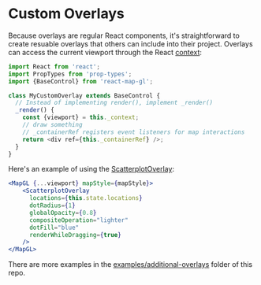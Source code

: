 # Custom Overlays

Because overlays are regular React components, it's straightforward to create
resuable overlays that others can include into their project. Overlays can access
the current viewport through the React [context](https://facebook.github.io/react/docs/context.html):

```js
import React from 'react';
import PropTypes from 'prop-types';
import {BaseControl} from 'react-map-gl';

class MyCustomOverlay extends BaseControl {
  // Instead of implementing render(), implement _render()
  _render() {
    const {viewport} = this._context;
    // draw something
    // _containerRef registers event listeners for map interactions
    return <div ref={this._containerRef} />;
  }
}
```

Here's an example of using the [ScatterplotOverlay](https://github.com/uber/react-map-gl/tree/5.0-release/examples/additional-overlays/src/scatterplot-overlay.js):

```jsx
<MapGL {...viewport} mapStyle={mapStyle}>
    <ScatterplotOverlay
      locations={this.state.locations}
      dotRadius={1}
      globalOpacity={0.8}
      compositeOperation="lighter"
      dotFill="blue"
      renderWhileDragging={true}
    />
</MapGL>
```

There are more examples in the [examples/additional-overlays](https://github.com/uber/react-map-gl/tree/5.0-release/examples/additional-overlays) folder of this repo.
